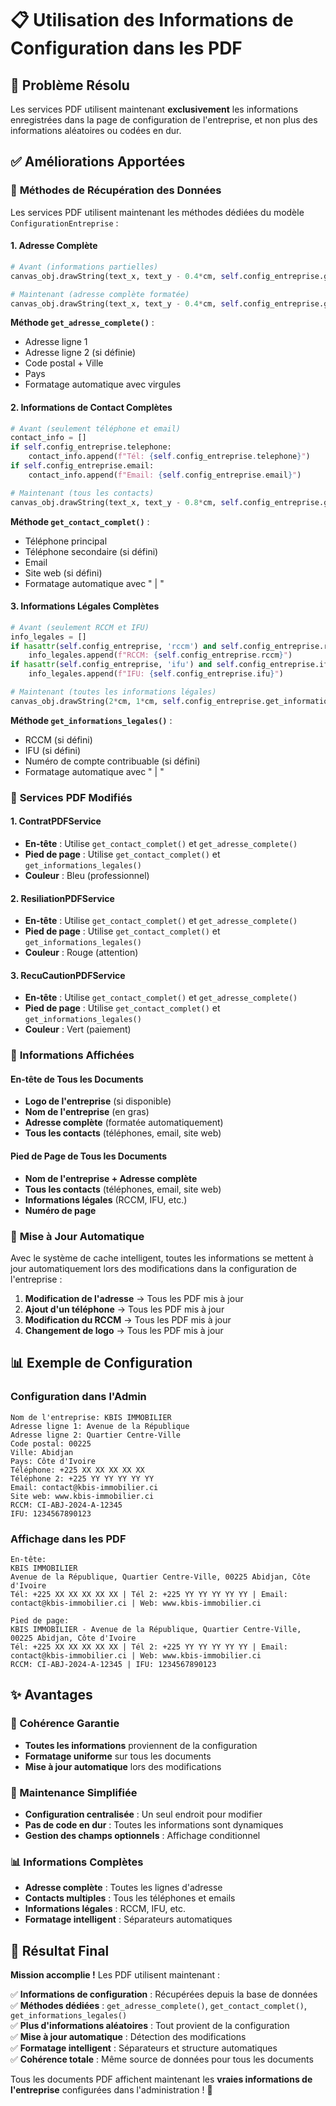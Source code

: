 # 📋 Utilisation des Informations de Configuration dans les PDF

## 🎯 Problème Résolu

Les services PDF utilisent maintenant **exclusivement** les informations enregistrées dans la page de configuration de l'entreprise, et non plus des informations aléatoires ou codées en dur.

## ✅ Améliorations Apportées

### 🔧 **Méthodes de Récupération des Données**

Les services PDF utilisent maintenant les méthodes dédiées du modèle `ConfigurationEntreprise` :

#### **1. Adresse Complète**
```python
# Avant (informations partielles)
canvas_obj.drawString(text_x, text_y - 0.4*cm, self.config_entreprise.get_adresse_complete())

# Maintenant (adresse complète formatée)
canvas_obj.drawString(text_x, text_y - 0.4*cm, self.config_entreprise.get_adresse_complete())
```

**Méthode `get_adresse_complete()`** :
- Adresse ligne 1
- Adresse ligne 2 (si définie)
- Code postal + Ville
- Pays
- Formatage automatique avec virgules

#### **2. Informations de Contact Complètes**
```python
# Avant (seulement téléphone et email)
contact_info = []
if self.config_entreprise.telephone:
    contact_info.append(f"Tél: {self.config_entreprise.telephone}")
if self.config_entreprise.email:
    contact_info.append(f"Email: {self.config_entreprise.email}")

# Maintenant (tous les contacts)
canvas_obj.drawString(text_x, text_y - 0.8*cm, self.config_entreprise.get_contact_complet())
```

**Méthode `get_contact_complet()`** :
- Téléphone principal
- Téléphone secondaire (si défini)
- Email
- Site web (si défini)
- Formatage automatique avec " | "

#### **3. Informations Légales Complètes**
```python
# Avant (seulement RCCM et IFU)
info_legales = []
if hasattr(self.config_entreprise, 'rccm') and self.config_entreprise.rccm:
    info_legales.append(f"RCCM: {self.config_entreprise.rccm}")
if hasattr(self.config_entreprise, 'ifu') and self.config_entreprise.ifu:
    info_legales.append(f"IFU: {self.config_entreprise.ifu}")

# Maintenant (toutes les informations légales)
canvas_obj.drawString(2*cm, 1*cm, self.config_entreprise.get_informations_legales())
```

**Méthode `get_informations_legales()`** :
- RCCM (si défini)
- IFU (si défini)
- Numéro de compte contribuable (si défini)
- Formatage automatique avec " | "

### 📄 **Services PDF Modifiés**

#### **1. ContratPDFService**
- **En-tête** : Utilise `get_contact_complet()` et `get_adresse_complete()`
- **Pied de page** : Utilise `get_contact_complet()` et `get_informations_legales()`
- **Couleur** : Bleu (professionnel)

#### **2. ResiliationPDFService**
- **En-tête** : Utilise `get_contact_complet()` et `get_adresse_complete()`
- **Pied de page** : Utilise `get_contact_complet()` et `get_informations_legales()`
- **Couleur** : Rouge (attention)

#### **3. RecuCautionPDFService**
- **En-tête** : Utilise `get_contact_complet()` et `get_adresse_complete()`
- **Pied de page** : Utilise `get_contact_complet()` et `get_informations_legales()`
- **Couleur** : Vert (paiement)

### 🎨 **Informations Affichées**

#### **En-tête de Tous les Documents**
- **Logo de l'entreprise** (si disponible)
- **Nom de l'entreprise** (en gras)
- **Adresse complète** (formatée automatiquement)
- **Tous les contacts** (téléphones, email, site web)

#### **Pied de Page de Tous les Documents**
- **Nom de l'entreprise + Adresse complète**
- **Tous les contacts** (téléphones, email, site web)
- **Informations légales** (RCCM, IFU, etc.)
- **Numéro de page**

### 🔄 **Mise à Jour Automatique**

Avec le système de cache intelligent, toutes les informations se mettent à jour automatiquement lors des modifications dans la configuration de l'entreprise :

1. **Modification de l'adresse** → Tous les PDF mis à jour
2. **Ajout d'un téléphone** → Tous les PDF mis à jour
3. **Modification du RCCM** → Tous les PDF mis à jour
4. **Changement de logo** → Tous les PDF mis à jour

## 📊 **Exemple de Configuration**

### **Configuration dans l'Admin**
```
Nom de l'entreprise: KBIS IMMOBILIER
Adresse ligne 1: Avenue de la République
Adresse ligne 2: Quartier Centre-Ville
Code postal: 00225
Ville: Abidjan
Pays: Côte d'Ivoire
Téléphone: +225 XX XX XX XX XX
Téléphone 2: +225 YY YY YY YY YY
Email: contact@kbis-immobilier.ci
Site web: www.kbis-immobilier.ci
RCCM: CI-ABJ-2024-A-12345
IFU: 1234567890123
```

### **Affichage dans les PDF**
```
En-tête:
KBIS IMMOBILIER
Avenue de la République, Quartier Centre-Ville, 00225 Abidjan, Côte d'Ivoire
Tél: +225 XX XX XX XX XX | Tél 2: +225 YY YY YY YY YY | Email: contact@kbis-immobilier.ci | Web: www.kbis-immobilier.ci

Pied de page:
KBIS IMMOBILIER - Avenue de la République, Quartier Centre-Ville, 00225 Abidjan, Côte d'Ivoire
Tél: +225 XX XX XX XX XX | Tél 2: +225 YY YY YY YY YY | Email: contact@kbis-immobilier.ci | Web: www.kbis-immobilier.ci
RCCM: CI-ABJ-2024-A-12345 | IFU: 1234567890123
```

## ✨ **Avantages**

### **🎯 Cohérence Garantie**
- **Toutes les informations** proviennent de la configuration
- **Formatage uniforme** sur tous les documents
- **Mise à jour automatique** lors des modifications

### **🔧 Maintenance Simplifiée**
- **Configuration centralisée** : Un seul endroit pour modifier
- **Pas de code en dur** : Toutes les informations sont dynamiques
- **Gestion des champs optionnels** : Affichage conditionnel

### **📊 Informations Complètes**
- **Adresse complète** : Toutes les lignes d'adresse
- **Contacts multiples** : Tous les téléphones et emails
- **Informations légales** : RCCM, IFU, etc.
- **Formatage intelligent** : Séparateurs automatiques

## 🎉 **Résultat Final**

**Mission accomplie !** Les PDF utilisent maintenant :

✅ **Informations de configuration** : Récupérées depuis la base de données  
✅ **Méthodes dédiées** : `get_adresse_complete()`, `get_contact_complet()`, `get_informations_legales()`  
✅ **Plus d'informations aléatoires** : Tout provient de la configuration  
✅ **Mise à jour automatique** : Détection des modifications  
✅ **Formatage intelligent** : Séparateurs et structure automatiques  
✅ **Cohérence totale** : Même source de données pour tous les documents  

Tous les documents PDF affichent maintenant les **vraies informations de l'entreprise** configurées dans l'administration ! 🚀
